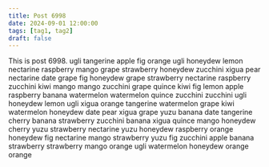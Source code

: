 ```yaml
---
title: Post 6998
date: 2024-09-01 12:00:00
tags: [tag1, tag2]
draft: false
---
```

This is post 6998.
ugli
tangerine
apple
fig
orange
ugli
honeydew
lemon
nectarine
raspberry
mango
grape
strawberry
honeydew
zucchini
xigua
pear
nectarine
date
grape
fig
honeydew
grape
strawberry
nectarine
raspberry
zucchini
kiwi
mango
mango
zucchini
grape
quince
kiwi
fig
lemon
apple
raspberry
banana
watermelon
watermelon
quince
zucchini
zucchini
ugli
honeydew
lemon
ugli
xigua
orange
tangerine
watermelon
grape
kiwi
watermelon
honeydew
date
pear
xigua
grape
yuzu
banana
date
tangerine
cherry
banana
strawberry
zucchini
banana
xigua
quince
mango
honeydew
cherry
yuzu
strawberry
nectarine
yuzu
honeydew
raspberry
orange
honeydew
fig
nectarine
mango
strawberry
yuzu
fig
zucchini
apple
banana
strawberry
strawberry
mango
orange
ugli
watermelon
honeydew
orange
orange
